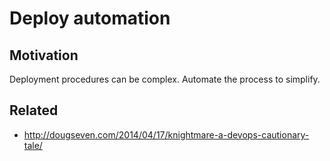 # Deploy automation

## Motivation

Deployment procedures can be complex. Automate the process to simplify.

## Related

* http://dougseven.com/2014/04/17/knightmare-a-devops-cautionary-tale/

